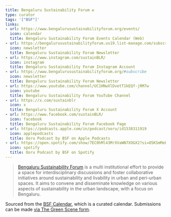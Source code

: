 ```yaml
---
title: Bengaluru Sustainability Forum ♻️
type: curator
tags: '["BSF"]'
links:
- url: https://www.bengalurusustainabilityforum.org/events/
  icon: calendar
  title: Bengaluru Sustainability Forum Events Calendar (Web)
- url: https://bengalurusustainabilityforum.us19.list-manage.com/subscribe?u=19d8f091a156dfe0d1534fc96&id=742d6f5a5b
  icon: newsletter
  title: Bengaluru Sustainability Forum Newsletter
- url: https://www.instagram.com/sustainBLR/
  icon: instagram
  title: Bengaluru Sustainability Forum Instagram Account
- url: https://www.bengalurusustainabilityforum.org/#subscribe
  icon: newsletter
  title: Bengaluru Sustainability Forum Newsletter
- url: https://www.youtube.com/channel/UC1HNwXlDvetT1kEQf-jRM7w
  icon: youtube
  title: Bengaluru Sustainability Forum YouTube Channel
- url: https://x.com/sustainblr
  icon: x
  title: Bengaluru Sustainability Forum X Account
- url: https://www.facebook.com/sustainBLR/
  icon: facebook
  title: Bengaluru Sustainability Forum Facebook Page
- url: https://podcasts.apple.com/in/podcast/ooru/id1538311919
  icon: applepodcasts
  title: Ooru Podcast by BSF on Apple Podcasts
- url: https://open.spotify.com/show/7EC0hMl43MrXVaWN7XOGX2?si=O5KSmMeEQmSyIFYA1YRBSQ&nd=1&dlsi=11cf8143dadd4d42
  icon: spotify
  title: Ooru Podcast by BSF on Spotify
--- 
```

> [Bengaluru Sustainability Forum](https://www.bengalurusustainabilityforum.org/) 
> is a multi institutional effort to provide a space for interdisciplinary
  discussions and foster collaborative initiatives around sustainability and
  livability in urban and peri-urban spaces. It aims to convene and
  disseminate knowledge on various aspects of sustainability in the urban
  landscape, with a focus on Bengaluru.

Sourced from the [BSF Calendar](https://www.bengalurusustainabilityforum.org/events/),
which is a curated calendar. Submissions can be made 
[via The Green Scene form](https://docs.google.com/forms/d/e/1FAIpQLScjioAsSCwHJBdCjg_QfWVfJgxVzrJtr-bonuBp-xW1VK7pXA/viewform).